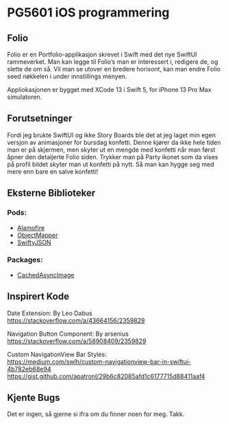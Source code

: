# PG5601 iOS programmering
## Folio

Folio er en Portfolio-applikasjon skrevet i Swift med det nye SwiftUI rammeverket.
Man kan legge til Folio’s man er interessert i, redigere de, og slette de om så.
Vil man se utover en bredere horisont, kan man endre Folio seed nøkkelen i under innstillings menyen.

Appliokasjonen er bygget med XCode 13 i Swift 5, for iPhone 13 Pro Max simulatoren.

## Forutsetninger

Fordi jeg brukte SwiftUI og ikke Story Boards ble det at jeg laget min egen versjon av animasjoner for bursdag konfetti. Denne kjører da ikke hele tiden man er på skjermen, men skyter ut en mengde med konfetti når man først åpner den detaljerte Folio siden. Trykker man på Party ikonet som da vises på profil bildet skyter man ut konfetti på nytt. Så man kan hygge seg med mere enn bare en salve konfetti!

## Eksterne Biblioteker

### Pods:
- [Alamofire](https://github.com/Alamofire/Alamofire)
- [ObjectMapper](https://github.com/tristanhimmelman/ObjectMapper)
- [SwiftyJSON](https://github.com/SwiftyJSON/SwiftyJSON)

### Packages:
- [CachedAsyncImage](https://github.com/lorenzofiamingo/SwiftUI-CachedAsyncImage)

## Inspirert Kode

Date Extension: By Leo Dabus </br>
https://stackoverflow.com/a/43664156/2359829

Navigation Button Component: By arsenius </br>
https://stackoverflow.com/a/58908409/2359829

Custom NavigationView Bar Styles: </br>
https://medium.com/swlh/custom-navigationview-bar-in-swiftui-4b782eb68e94 </br>
https://gist.github.com/apatronl/29b6c82085afd1c6177715d88411aaf4

## Kjente Bugs
Det er ingen, så gjerne si ifra om du finner noen for meg. Takk.
